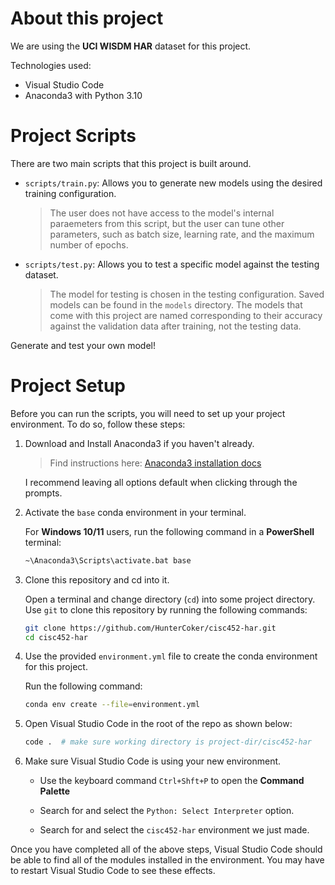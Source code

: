 # About this project

We are using the **UCI WISDM HAR** dataset for this project.

Technologies used:
- Visual Studio Code
- Anaconda3 with Python 3.10

# Project Scripts

There are two main scripts that this project is built around.
- `scripts/train.py`: Allows you to generate new models using the desired training configuration.
  > The user does not have access to the model's internal paraemeters from this script, but the user can tune other parameters, such as batch size, learning rate, and the maximum number of epochs.

- `scripts/test.py`: Allows you to test a specific model against the testing dataset.
  > The model for testing is chosen in the testing configuration. Saved models can be found in the `models` directory. The models that come with this project are named corresponding to their accuracy against the validation data after training, not the testing data.

Generate and test your own model!

# Project Setup

Before you can run the scripts, you will need to set up your project environment. To do so, follow these steps:
1. Download and Install Anaconda3 if you haven't already.

   > Find instructions here:
   > [Anaconda3 installation docs](https://docs.conda.io/projects/conda/en/latest/user-guide/install/index.html)

   I recommend leaving all options default when clicking through the prompts.

2. Activate the `base` conda environment in your terminal.

   For **Windows 10/11** users, run the following command in a **PowerShell** terminal:

   ```bash
   ~\Anaconda3\Scripts\activate.bat base
   ```

3. Clone this repository and cd into it.

   Open a terminal and change directory (`cd`) into some project directory. Use `git` to clone this
   repository by running the following commands:

   ```bash
   git clone https://github.com/HunterCoker/cisc452-har.git
   cd cisc452-har
   ```

4. Use the provided `environment.yml` file to create the conda environment for this project.

   Run the following command:

   ```bash
   conda env create --file=environment.yml
   ```

5. Open Visual Studio Code in the root of the repo as shown below:

   ```bash
   code .  # make sure working directory is project-dir/cisc452-har
   ```

6. Make sure Visual Studio Code is using your new environment.

   - Use the keyboard command `Ctrl+Shft+P` to open the **Command Palette**

   - Search for and select the `Python: Select Interpreter` option.

   - Search for and select the `cisc452-har` environment we just made.

Once you have completed all of the above steps, Visual Studio Code should be able to find all of the modules installed in the environment. You may have to restart Visual Studio Code to see these effects.
